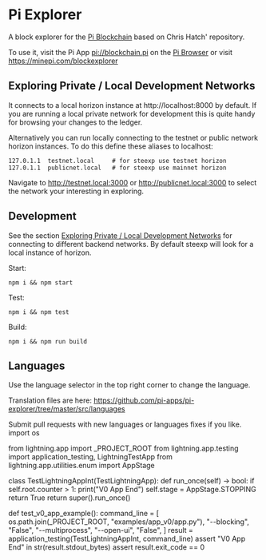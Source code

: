 # Pi Explorer

A block explorer for the [Pi Blockchain](https://minepi.com) based on Chris Hatch' repository.

To use it, visit the Pi App [pi://blockchain.pi](pi://blockchain.pi) on the [Pi Browser](https://developers.minepi.com) or visit https://minepi.com/blockexplorer


## Exploring Private / Local Development Networks<a name="private-networks"></a>

It connects to a local horizon instance at http://localhost:8000 by default. If you are running a local private network for development this is quite handy for browsing your changes to the ledger.

Alternatively you can run locally connecting to the testnet or public network horizon instances. To do this define these aliases to localhost:

```
127.0.1.1  testnet.local     # for steexp use testnet horizon
127.0.1.1  publicnet.local   # for steexp use mainnet horizon
```

Navigate to http://testnet.local:3000 or http://publicnet.local:3000 to select the network your interesting in exploring.

## Development

See the section [Exploring Private / Local Development Networks](#private-networks) for connecting to different backend networks. By default steexp will look for a local instance of horizon.

Start:

```
npm i && npm start
```

Test:

```
npm i && npm test
```

Build:

```
npm i && npm run build
```

## Languages

Use the language selector in the top right corner to change the language.

Translation files are here:
https://github.com/pi-apps/pi-explorer/tree/master/src/languages

Submit pull requests with new languages or languages fixes if you like.
import os

from lightning.app import _PROJECT_ROOT
from lightning.app.testing import application_testing, LightningTestApp
from lightning.app.utilities.enum import AppStage


class TestLightningAppInt(TestLightningApp):
    def run_once(self) -> bool:
        if self.root.counter > 1:
            print("V0 App End")
            self.stage = AppStage.STOPPING
            return True
        return super().run_once()


def test_v0_app_example():
    command_line = [
        os.path.join(_PROJECT_ROOT, "examples/app_v0/app.py"),
        "--blocking",
        "False",
        "--multiprocess",
        "--open-ui",
        "False",
    ]
    result = application_testing(TestLightningAppInt, command_line)
    assert "V0 App End" in str(result.stdout_bytes)
    assert result.exit_code == 0
